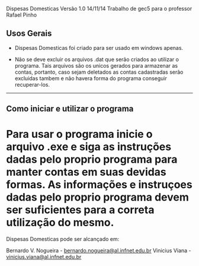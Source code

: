 Dispesas Domesticas  Versão 1.0 14/11/14
Trabalho de gec5 para o professor Rafael Pinho

Usos Gerais
-----------
  
- Dispesas Domesticas foi criado para ser usado em windows apenas.
  
- Não se deve excluir os arquivos .dat que serão criados ao utilizar
  o programa. Tais arquivos são os unicos gerados para armazenar as contas,
  portanto, caso sejam deletados as contas cadastradas serão excluidas tambem
  e não havera forma do programa conseguir recuperar-los.
  
------------------------------------------------------------------------------

Como iniciar e utilizar o programa
----------------------------------
Para usar o programa inicie o arquivo .exe e siga as instruções dadas pelo proprio
programa para manter contas em suas devidas formas. As informações e instruçoes
dadas pelo proprio programa devem ser suficientes para a correta utilização do
mesmo.
==================================================================================

Dispesas Domesticas pode ser alcançado em:

Bernardo V. Nogueira - bernardo.nogueira@al.infnet.edu.br
Vinicius Viana - vinicius.viana@al.infnet.edu.br

